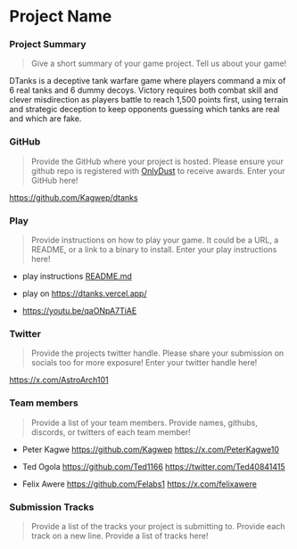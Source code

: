 # Project Name

### Project Summary
> Give a short summary of your game project.
Tell us about your game!

DTanks is a deceptive tank warfare game where players command a mix of 6 real tanks and 6 dummy decoys. Victory requires both combat skill and clever misdirection as players battle to reach 1,500 points first, using terrain and strategic deception to keep opponents guessing which tanks are real and which are fake.

### GitHub
> Provide the GitHub where your project is hosted. Please ensure your github repo is registered with [OnlyDust](https://app.onlydust.com/p/create) to receive awards.
Enter your GitHub here!

https://github.com/Kagwep/dtanks

### Play
> Provide instructions on how to play your game. It could be a URL, a README, or a link to a binary to install.
Enter your play instructions here!

- play instructions [README.md](https://github.com/Kagwep/dtanks/blob/main/README.md)

- play on https://dtanks.vercel.app/

- https://youtu.be/qaONpA7TiAE

### Twitter
> Provide the projects twitter handle. Please share your submission on socials too for more exposure!
Enter your twitter handle here!

https://x.com/AstroArch101

### Team members
> Provide a list of your team members.
Provide names, githubs, discords, or twitters of each team member!

- Peter Kagwe https://github.com/Kagwep
https://x.com/PeterKagwe10

- Ted Ogola https://github.com/Ted1166 https://twitter.com/Ted40841415
- Felix Awere https://github.com/Felabs1   https://x.com/felixawere

### Submission Tracks
> Provide a list of the tracks your project is submitting to. Provide each track on a new line.
Provide a list of tracks here!
